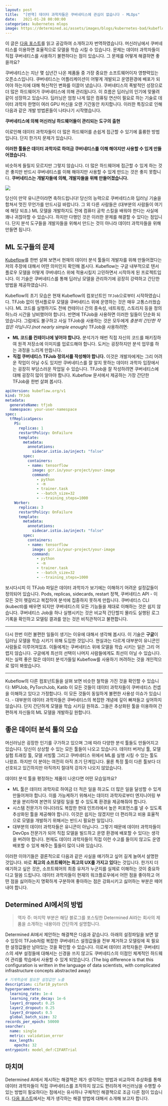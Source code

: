 ```yaml
---
layout: post
title:  "[번역] 데이터 과학자들은 쿠버네티스에 관심이 없습니다 - MLOps"
date:   2021-01-28 00:00:00
categories: kubernetes mlops
image: https://determined.ai/assets/images/blogs/kubernetes-bad/kubeflow-unicorns.png
---
```

이 글은 [다음 포스트](https://determined.ai/blog/data-scientists-dont-care-about-kubernetes)를 읽고 공감하여 소개하고자 번역하였습니다. 머신러닝에서 쿠버네티스를 이용하면 효율적으로 모델을 학습 시킬 수 있습니다. 문제는 데이터 과학자들이 직접 쿠버네티스를 사용하기 불편하다는 점이 있습니다. 그 문제를 어떻게 해결하면 좋을까요?

쿠버네티스는 지난 몇 십년간 나온 제품들 중 가장 중요한 소프트웨어이자 영향력있는 오픈소스입니다. 쿠버네티스는 어플리케이션이 어떻게 개발되고 운영환경에 배포가 되어야 하는지에 대해 혁신적인 변화를 이끌어 냈습니다.
쿠버네티스의 폭발적인 성장으로 더 많은 하드웨어가 쿠버네티스에 의해 관리됩니다. 이 흐름은 딥러닝의 인기에 맞물려 같이 성장하고 있습니다. 딥러닝은 엄청 나게 많은 컴퓨팅 연산이 필요로 하는 기술로 데이터 과학자 한명이 여러 GPU 머신을 오랜 기간동안 차지합니다. 이러한 특징으로 인해 다음과 같은 개발 방법론들이 나타나기 시작했습니다.

**쿠버네티스에 의해 머신러닝 하드웨어들이 관리되는 도구의 출현**

이로인해 데이터 과학자들이 더 많은 하드웨어를 손쉽게 접근할 수 있기에 훌륭한 방법입니다. 단지 한가지 문제가 있습니다.

**이러한 툴들은 데이터 과학자로 하여금 쿠버네티스를 이해 해야지만 사용할 수 있게 만들어졌습니다.**

비슷하게 들릴지 모르지만 그렇지 않습니다. 더 많은 하드웨어에 접근할 수 있게 하는 것은 좋지만 반드시 쿠버네티스를 이해 해야지만 사용할 수 있게 만드는 것은 좋지 못합니다. **쿠버네티스는 개발자들에 의해, 개발자들을 위해 만들어졌습니다.**

![](https://determined.ai/assets/images/blogs/kubernetes-bad/kubeflow-unicorns.png)

당신이 만약 유니콘이라면 축하드립니다! 당신의 능력으로 쿠버네티스와 딥러닝 기술을 합쳐서 멋진 무언가를 만드시길 바랍니다. 그 외 다른 사람들은 (대부분의 사람들이 여기에 해당 되죠.) ML 모델을 개발하지도 전에 컴퓨터 공학 스킬을 배워야 한다는 사실에 꽤나 귀찮아할 수 있습니다. 하지만 다행인 것은 이러한 문제를 해결할 수 있다는 점입니다. 단지 분석 도구들을 개발자들을 위해서 만드는 것이 아니라 데이터 과학자들을 위해 만들면 됩니다.


## ML 도구들의 문제

[Kubeflow](https://www.kubeflow.org)를 한번 살펴 보면서 현재의 데이터 분석 툴들이 개발자를 위해 만들어졌다는 저의 주장에 대해서 어떤 의미인지 확인해 봅시다. Kubeflow는 구글 내부적으로 텐서플로우 모델을 어떻게 쿠버네티스 위에 적용시킬지 고민하면서 시작하게 된 프로젝트입니다. 이 기술은 쿠버네티스를 통해 딥러닝 모델을 관리하기에 굉장히 강력하고 간단한 방법을 제공하였습니다.

Kubeflow의 초기 모습은 현재 Kubeflow의 컴포넌트인 `TFJob`으로부터 시작하였습니다. TFJob 없이 텐서플로우 모델을 쿠버네티스 위에 운영하는 것은 매우 고통스러웠습니다. ML 코드를 실행하기도 전에 컨테이너 간의 종속성, 네트워킹, 스토리지 등을 정의하느라 시간을 낭비했어야 합니다. 반면에 TFJob을 사용하면 이러한 일들이 단순화 되었습니다. 그럼에도 불구하고 사실 TFJob을 사용하는 것은 모두에게 *충분히 간단한 작업은 아닙니다.(not nearly simple enough)* TFJob을 사용하려면:

- **ML 코드를 컨테이너에 넣어야 합니다.** 분석가가 매번 직접 자신의 코드를 패키징하여 원격 저장소에 이미지를 업로드해야 합니다. 도커는 굉장하지만 분석 업무를 하는 과정을 느리게 만듭니다.
- **직접 쿠버네티스 TFJob 정의서를 작성해야 합니다.** 이것은 개발자에게는 그리 어려운 작업이 아닐 수도 있지만 쿠버네티스를 잘 알지 못하는 데이터 과학자 입장에서는 굉장히 부담스러운 작업일 수 있습니다. TFJob을 잘 작성하려면 쿠버네티스에 대해 굉장히 많이 알아야 합니다. Kubeflow 문서에서 제공하는 가장 간단한 TFJob을 한번 살펴 봅시다.

```yaml
apiVersion: kubeflow.org/v1
kind: TFJob
metadata:
  generateName: tfjob
  namespace: your-user-namespace
spec:
  tfReplicaSpecs:
    PS:
      replicas: 1
      restartPolicy: OnFailure
      template:
        metadata:
          annotations:
            sidecar.istio.io/inject: "false"
        spec:
          containers:
          - name: tensorflow
            image: gcr.io/your-project/your-image
            command:
              - python
              - -m
              - trainer.task
              - --batch_size=32
              - --training_steps=1000
    Worker:
      replicas: 3
      restartPolicy: OnFailure
      template:
        metadata:
          annotations:
            sidecar.istio.io/inject: "false"
        spec:
          containers:
          - name: tensorflow
            image: gcr.io/your-project/your-image
            command:
              - python
              - -m
              - trainer.task
              - --batch_size=32
              - --training_steps=1000
```

보시다시피 이 TFJob 파일은 데이터 과학자가 보기에는 이해하기 어려운 설정값들이 정의되어 있습니다. Pods, replicas, sidecards, restart 정책, 쿠버네티스 API - 이 모든 것이 헷갈리고 복잡하여 분석에 집중하지 못하게 만듭니다. 쿠버네티스 CLI (kubectl)를 배우면 되지만 쿠버네티스의 모든 기능들을 제대로 이해하는 것은 쉽지 않습니다. 쿠버네티스 Job을 하나 실행시키는 것은 비교적 간단할지 몰라도 실행된 로그 기록을 확인하고 모델링 결과를 얻는 것은 비직관적이고 불편합니다.

---

다시 한번 이런 불편한 일들이 생기는 이유에 대해서 생각해 봅시다. 이 기술은 **구글**이 딥러닝 모델을 학습 시키기 위해 도입한 것입니다. 현실과는 다르게 대부분이 유니콘인 사람들로 이루어져있죠. 이들에게는 쿠버네티스 위에 모델을 학습 시키는 일은 그리 어렵지 않습니다. 구글에게 최선의 선택이 나머지 사람들에게도 최선이 아닐 수 있습니다. 저는 실력 좋은 많은 데이터 분석가들일 Kubeflow를 사용하기 꺼려하는 것을 개인적으로 많이 봐왔습니다.

---

Kubeflow의 다른 컴포넌트들을 살펴 보면 비슷한 철학을 가진 것을 확인할 수 있습니다: MPIJob, PyTorchJob, Katib 이 모든 것들이 데이터 과학자들이 쿠버네티스 컨셉을 이해하고 있다고 가정합니다. 이 모든 것들이 동일하게 불편한 사용성 이슈가 있습니다. - 대부분의 데이터 과학자들은 쿠버네티스의 복잡한 개념에 깊이 빠져들고 싶어하지 않습니다. 단지 간단하게 모델을 학습 시키길 원하죠. 그들은 추상화된 툴을 이용하여 간편하게 자신들의 ML 모델을 개발하길 원합니다.


## 좋은 데이터 분석 툴의 모습

머신러닝은 굉장한 인기를 구가하고 있으며 그에 따라 다양한 분석 툴들도 만들어지고 있습니다. 당신이 상상할 수 있는 모든 툴들이 나오고 있습니다. 데이터 버저닝 툴, 모델 실험 트래킹 툴, 모델 서빙툴 그리고 쿠버네티스 위에서 ML를 실행 시킬 수 있는 툴도 나왔죠. 하지만 이 분야는 여전히 아직 초기 단계입니다. 물론 특정 툴이 다른 툴보다 더 선호되고 있긴하지만 아직까지 절대적 강자가 나오지 않았습니다. 

데이터 분석 툴을 평정하는 제품이 나온다면 어떤 모습일까요?

- ML 툴은 데이터 과학자로 하여금 더 적은 일을 하고도 더 많은 일을 달성할 수 있게 만들어져야 합니다. 이를 가능케하기 위해서는 데이터 과학자로부터 엔지니어링 부분을 분리하여 본연의 모델링 일을 할 수 있도록 환경을 제공해줘야 합니다.
- 시스템 전문가가 아니더라도 복잡한 현대 인프라에서 높은 퍼포먼스를 낼 수 있도록 추상화된 툴을 제공해야 합니다. 이것은 쉽지는 않겠지만 더 편리하고 비용 효율적으로 모델을 개발하기 위해서는 반드시 필요한 일입니다.
- 대부분의 데이터 과학자들은 유니콘이 아닙니다. 그렇기 때문에 데이터 과학자들이 DevOps 전문가가 되어 직접 모델을 빌드하고 운영 환경에 배포할 수 있다는 생각을 버려야 합니다. 현재도 데이터 과학자들이 직접 이런 수고를 들이지 않고도 운영 배포할 수 있게 해주는 툴들이 많이 나와 있습니다.

이러한 이야기들은 결론적으로 다음과 같은 사실을 얘기하고 싶어 길게 늘여서 설명한 것입니다. 바로 **최고의 소프트웨어는 최고의 UX를 가지고 있다**는 것입니다. 한가지 더 얘기하고 싶은 것은, 소프트웨어의 최종 유저가 누군지를 실제로 이해하는 것이 중요하다고 말씀 드립니다. 데이터 과학자들이 현재의 워크플로우에서 어떤 점을 좋아하고 어떤 점을 싫어하는지 명확하게 구분하여 좋아하는 점은 강화시키고 싫어하는 부분은 떼어내야 합니다.

## Determined AI에서의 방법

> 역자 주: 마지막 부분은 해당 블로그를 포스팅한 Determined AI라는 회사의 제품을 소개하는 내용이라 간단하게 설명합니다.

Determined AI에서 제안하는 해결책은 다음과 같습니다. 아래의 설정파일을 보면 알 수 있듯이 TFJob처럼 복잡한 쿠버네티스 설정값들을 전부 제거하고 모델링에 꼭 필요한 설정값들만 남아있는 것을 확인할 수 있습니다. 이로써 데이터 과학자들은 쿠버네티스의 세부 설정들에 대해서는 신경을 쓰지 않고도 쿠버네티스의 이점인 체계적인 하드웨어 관리를 학습에서 사용할 수 있게 되었습니다. (The big difference is that this configuration is written in the language of data scientists, with complicated infrastructure concepts abstracted away)

```yaml
# 기계학습에 필요한 설정값만 노출
description: cifar10_pytorch
hyperparameters:
  learning_rate: 1e-4
  learning_rate_decay: 1e-6
  layer1_dropout: 0.25
  layer2_dropout: 0.25
  layer3_dropout: 0.5
  global_batch_size: 32
records_per_epoch: 50000
searcher:
  name: single
  metric: validation_error
  max_length:
    epochs: 32
entrypoint: model_def:CIFARTrial
```

## 마치며

Determined AI에서 제시하는 해결책은 제가 생각하는 방법과 비교하여 추상화를 통해 데이터 과학자들이 직접 쿠버네티스를 조작하지 않고도 편리하게 머신러닝을 수행할 수 있는 방법이 필요하다는 점에서는 유사하나 구체적인 해결책으로 조금 다른 점이 있습니다.
[다음 포스트](https://coffeewhale.com/kubernetes/mlops/2021/02/04/mlops-jupyterflow)에서는 제가 생각하는 해결 방법에 대해서 소개해 보고자 합니다.

